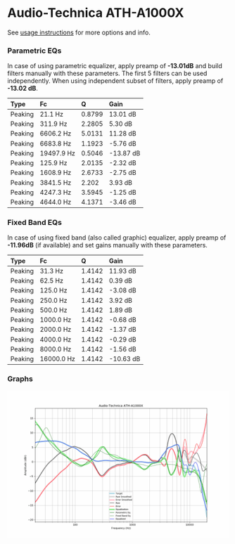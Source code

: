 # Audio-Technica ATH-A1000X
See [usage instructions](https://github.com/jaakkopasanen/AutoEq#usage) for more options and info.

### Parametric EQs
In case of using parametric equalizer, apply preamp of **-13.01dB** and build filters manually
with these parameters. The first 5 filters can be used independently.
When using independent subset of filters, apply preamp of **-13.02 dB**.

| Type    | Fc         |      Q | Gain      |
|:--------|:-----------|:-------|:----------|
| Peaking | 21.1 Hz    | 0.8799 | 13.01 dB  |
| Peaking | 311.9 Hz   | 2.2805 | 5.30 dB   |
| Peaking | 6606.2 Hz  | 5.0131 | 11.28 dB  |
| Peaking | 6683.8 Hz  | 1.1923 | -5.76 dB  |
| Peaking | 19497.9 Hz | 0.5046 | -13.87 dB |
| Peaking | 125.9 Hz   | 2.0135 | -2.32 dB  |
| Peaking | 1608.9 Hz  | 2.6733 | -2.75 dB  |
| Peaking | 3841.5 Hz  | 2.202  | 3.93 dB   |
| Peaking | 4247.3 Hz  | 3.5945 | -1.25 dB  |
| Peaking | 4644.0 Hz  | 4.1371 | -3.46 dB  |

### Fixed Band EQs
In case of using fixed band (also called graphic) equalizer, apply preamp of **-11.96dB**
(if available) and set gains manually with these parameters.

| Type    | Fc         |      Q | Gain      |
|:--------|:-----------|:-------|:----------|
| Peaking | 31.3 Hz    | 1.4142 | 11.93 dB  |
| Peaking | 62.5 Hz    | 1.4142 | 0.39 dB   |
| Peaking | 125.0 Hz   | 1.4142 | -3.08 dB  |
| Peaking | 250.0 Hz   | 1.4142 | 3.92 dB   |
| Peaking | 500.0 Hz   | 1.4142 | 1.89 dB   |
| Peaking | 1000.0 Hz  | 1.4142 | -0.68 dB  |
| Peaking | 2000.0 Hz  | 1.4142 | -1.37 dB  |
| Peaking | 4000.0 Hz  | 1.4142 | -0.29 dB  |
| Peaking | 8000.0 Hz  | 1.4142 | -1.56 dB  |
| Peaking | 16000.0 Hz | 1.4142 | -10.63 dB |

### Graphs
![](./Audio-Technica%20ATH-A1000X.png)